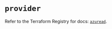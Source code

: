 # `provider`

Refer to the Terraform Registry for docs: [`azuread`](https://registry.terraform.io/providers/hashicorp/azuread/3.0.2/docs).
